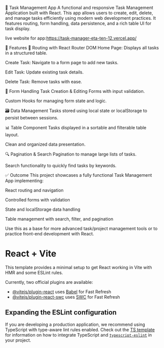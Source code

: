 📝 Task Management App
A functional and responsive Task Management Application built with React. This app allows users to create, edit, delete, and manage tasks efficiently using modern web development practices. It features routing, form handling, data persistence, and a rich table UI for task display.

live website for app:https://task-manager-eta-ten-12.vercel.app/

🚀 Features
🧭 Routing with React Router DOM
Home Page: Displays all tasks in a structured table.

Create Task: Navigate to a form page to add new tasks.

Edit Task: Update existing task details.

Delete Task: Remove tasks with ease.

🧾 Form Handling
Task Creation & Editing Forms with input validation.

Custom Hooks for managing form state and logic.

🗃️ Data Management
Tasks stored using local state or localStorage to persist between sessions.

📊 Table Component
Tasks displayed in a sortable and filterable table layout.

Clean and organized data presentation.

🔍 Pagination & Search
Pagination to manage large lists of tasks.

Search functionality to quickly find tasks by keywords.

✅ Outcome
This project showcases a fully functional Task Management App implementing:

React routing and navigation

Controlled forms with validation

State and localStorage data handling

Table management with search, filter, and pagination

Use this as a base for more advanced task/project management tools or to practice front-end development with React.
















# React + Vite

This template provides a minimal setup to get React working in Vite with HMR and some ESLint rules.

Currently, two official plugins are available:

- [@vitejs/plugin-react](https://github.com/vitejs/vite-plugin-react/blob/main/packages/plugin-react) uses [Babel](https://babeljs.io/) for Fast Refresh
- [@vitejs/plugin-react-swc](https://github.com/vitejs/vite-plugin-react/blob/main/packages/plugin-react-swc) uses [SWC](https://swc.rs/) for Fast Refresh

## Expanding the ESLint configuration

If you are developing a production application, we recommend using TypeScript with type-aware lint rules enabled. Check out the [TS template](https://github.com/vitejs/vite/tree/main/packages/create-vite/template-react-ts) for information on how to integrate TypeScript and [`typescript-eslint`](https://typescript-eslint.io) in your project.
